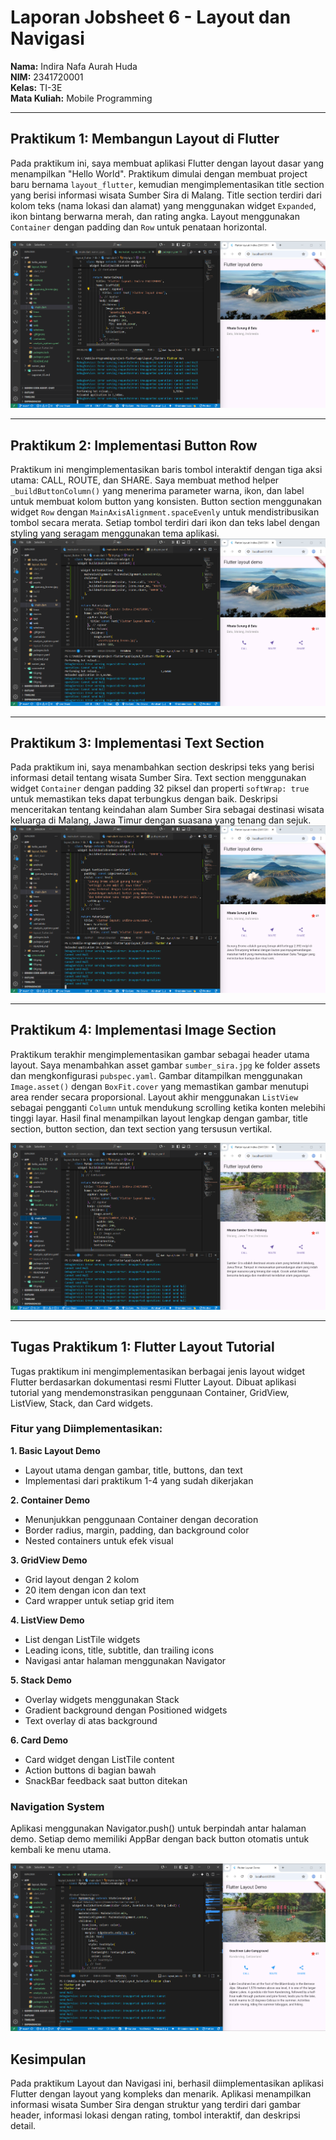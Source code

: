 # Laporan Jobsheet 6 - Layout dan Navigasi

**Nama:** Indira Nafa Aurah Huda  
**NIM:** 2341720001  
**Kelas:** TI-3E  
**Mata Kuliah:** Mobile Programming

---

## Praktikum 1: Membangun Layout di Flutter

Pada praktikum ini, saya membuat aplikasi Flutter dengan layout dasar yang menampilkan "Hello World". Praktikum dimulai dengan membuat project baru bernama `layout_flutter`, kemudian mengimplementasikan title section yang berisi informasi wisata Sumber Sira di Malang. Title section terdiri dari kolom teks (nama lokasi dan alamat) yang menggunakan widget `Expanded`, ikon bintang berwarna merah, dan rating angka. Layout menggunakan `Container` dengan padding dan `Row` untuk penataan horizontal.

![Screenshot Praktikum 1](screenshot/JB6_01.png)

---

## Praktikum 2: Implementasi Button Row

Praktikum ini mengimplementasikan baris tombol interaktif dengan tiga aksi utama: CALL, ROUTE, dan SHARE. Saya membuat method helper `_buildButtonColumn()` yang menerima parameter warna, ikon, dan label untuk membuat kolom button yang konsisten. Button section menggunakan widget `Row` dengan `MainAxisAlignment.spaceEvenly` untuk mendistribusikan tombol secara merata. Setiap tombol terdiri dari ikon dan teks label dengan styling yang seragam menggunakan tema aplikasi.
![Screenshot dengan Button Section](screenshot/JB6_02.png)

---

## Praktikum 3: Implementasi Text Section

Pada praktikum ini, saya menambahkan section deskripsi teks yang berisi informasi detail tentang wisata Sumber Sira. Text section menggunakan widget `Container` dengan padding 32 piksel dan properti `softWrap: true` untuk memastikan teks dapat terbungkus dengan baik. Deskripsi menceritakan tentang keindahan alam Sumber Sira sebagai destinasi wisata keluarga di Malang, Jawa Timur dengan suasana yang tenang dan sejuk.
![Screenshot dengan Text Section](screenshot/JB6_03.png)

---

## Praktikum 4: Implementasi Image Section

Praktikum terakhir mengimplementasikan gambar sebagai header utama layout. Saya menambahkan asset gambar `sumber_sira.jpg` ke folder assets dan mengkonfigurasi `pubspec.yaml`. Gambar ditampilkan menggunakan `Image.asset()` dengan `BoxFit.cover` yang memastikan gambar menutupi area render secara proporsional. Layout akhir menggunakan `ListView` sebagai pengganti `Column` untuk mendukung scrolling ketika konten melebihi tinggi layar. Hasil final menampilkan layout lengkap dengan gambar, title section, button section, dan text section yang tersusun vertikal.

![Screenshot dengan Image Section](screenshot/JB6_04.png)

---

## Tugas Praktikum 1: Flutter Layout Tutorial

Tugas praktikum ini mengimplementasikan berbagai jenis layout widget Flutter berdasarkan dokumentasi resmi Flutter Layout. Dibuat aplikasi tutorial yang mendemonstrasikan penggunaan Container, GridView, ListView, Stack, dan Card widgets.

### Fitur yang Diimplementasikan:

**1. Basic Layout Demo**
- Layout utama dengan gambar, title, buttons, dan text
- Implementasi dari praktikum 1-4 yang sudah dikerjakan

**2. Container Demo** 
- Menunjukkan penggunaan Container dengan decoration
- Border radius, margin, padding, dan background color
- Nested containers untuk efek visual

**3. GridView Demo**
- Grid layout dengan 2 kolom
- 20 item dengan icon dan text
- Card wrapper untuk setiap grid item

**4. ListView Demo**
- List dengan ListTile widgets
- Leading icons, title, subtitle, dan trailing icons
- Navigasi antar halaman menggunakan Navigator

**5. Stack Demo**
- Overlay widgets menggunakan Stack
- Gradient background dengan Positioned widgets
- Text overlay di atas background

**6. Card Demo**
- Card widget dengan ListTile content
- Action buttons di bagian bawah
- SnackBar feedback saat button ditekan

### Navigation System
Aplikasi menggunakan Navigator.push() untuk berpindah antar halaman demo. Setiap demo memiliki AppBar dengan back button otomatis untuk kembali ke menu utama.

![Tugas Praktikum - Layout Tutorial](screenshot/TJB6_01.png)

## Kesimpulan

Pada praktikum Layout dan Navigasi ini, berhasil diimplementasikan aplikasi Flutter dengan layout yang kompleks dan menarik. Aplikasi menampilkan informasi wisata Sumber Sira dengan struktur yang terdiri dari gambar header, informasi lokasi dengan rating, tombol interaktif, dan deskripsi detail.